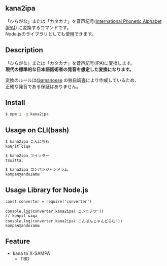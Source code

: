 kana2ipa
---

「ひらがな」または「カタカナ」を音声記号([International Phonetic Alphabet (IPA)](https://ja.wikipedia.org/wiki/国際音声記号)) に変換するコマンドです。  
Node.jsのライブラリとしても使用できます。  

## Description
「ひらがな」または「カタカナ」を音声記号(IPA)に変換します。  
**現代の標準的な日本語話術者の発音を想定した変換になります。**  

変換のルールは[@amanoese](https://github.com/amanoese/) の独自調査により作成しているため、  
正確な発音である保証はありません。  

## Install

```bash
$ npm i -g kana2ipa
```

## Usage on CLI(bash)

```bash
$ kana2ipa こんにちわ
koɴɲit͡ɕiɰa

$ kana2ipa ツイッター
tsɯittaː

$ kana2ipa コンパンジャンドラム
kompaɴʤandoɾamɯ
```

## Usage Library for Node.js

```node
const converter = require('converter')

console.log(converter.kana2ipa('コンニチワ'))
// koɴɲit͡ɕiɰa
console.log(converter.kana2ipa('こんぱんじゃんどらむ'))
kompaɴʤandoɾamɯ
```

## Feature
- kana to X-SAMPA  
  - TBD


